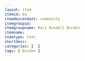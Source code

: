 ```yaml
---
layout: item
itemid: 0a
itemdescendant: community
itemgroupid: 
itemgroupname: Mary Randall Burden 
itemname: 
itemtype: text
shortdesc: 
categories: [  ]
tags: [ Burden ]
---
```







